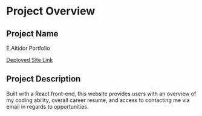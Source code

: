 # Project Overview

## Project Name

E.Altidor Portfolio

[Deployed Site Link](https://emanuella-altidor.surge.sh/)

## Project Description

Built with a React front-end, this website provides users with an overview of my coding ability, overall career resume, and access to contacting me via email in regards to opportunities.